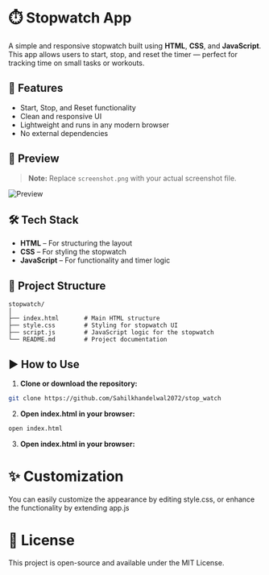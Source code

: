 # ⏱️ Stopwatch App

A simple and responsive stopwatch built using **HTML**, **CSS**, and **JavaScript**. This app allows users to start, stop, and reset the timer — perfect for tracking time on small tasks or workouts.



## 🚀 Features

- Start, Stop, and Reset functionality  
- Clean and responsive UI  
- Lightweight and runs in any modern browser  
- No external dependencies  



## 📸 Preview

> **Note:** Replace `screenshot.png` with your actual screenshot file.

![Preview](./assets/screenshot.png)



## 🛠️ Tech Stack

- **HTML** – For structuring the layout  
- **CSS** – For styling the stopwatch  
- **JavaScript** – For functionality and timer logic  



## 📁 Project Structure

```text
stopwatch/
│
├── index.html       # Main HTML structure
├── style.css        # Styling for stopwatch UI
├── script.js        # JavaScript logic for the stopwatch
└── README.md        # Project documentation
```


## ▶️ How to Use

1. **Clone or download the repository:**


```bash
git clone https://github.com/Sahilkhandelwal2072/stop_watch
```

2. **Open index.html in your browser:**
```bash
open index.html
   ```
   

  
3. **Open index.html in your browser:**

# ✨ Customization
You can easily customize the appearance by editing style.css, or enhance the functionality by extending app.js

# 📄 License
This project is open-source and available under the MIT License.
